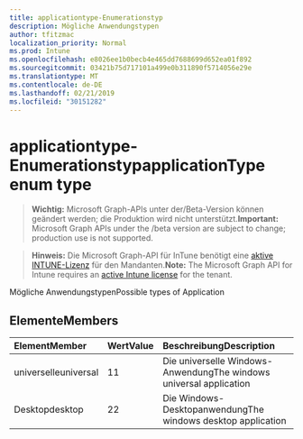 ```yaml
---
title: applicationtype-Enumerationstyp
description: Mögliche Anwendungstypen
author: tfitzmac
localization_priority: Normal
ms.prod: Intune
ms.openlocfilehash: e8026ee1b0becb4e465dd7688699d652ea01f892
ms.sourcegitcommit: 03421b75d717101a499e0b311890f5714056e29e
ms.translationtype: MT
ms.contentlocale: de-DE
ms.lasthandoff: 02/21/2019
ms.locfileid: "30151282"
---
```

# <a name="applicationtype-enum-type"></a><span data-ttu-id="22e32-103">applicationtype-Enumerationstyp</span><span class="sxs-lookup"><span data-stu-id="22e32-103">applicationType enum type</span></span>

> <span data-ttu-id="22e32-104">**Wichtig:** Microsoft Graph-APIs unter der/Beta-Version können geändert werden; die Produktion wird nicht unterstützt.</span><span class="sxs-lookup"><span data-stu-id="22e32-104">**Important:** Microsoft Graph APIs under the /beta version are subject to change; production use is not supported.</span></span>

> <span data-ttu-id="22e32-105">**Hinweis:** Die Microsoft Graph-API für InTune benötigt eine [aktive INTUNE-Lizenz](https://go.microsoft.com/fwlink/?linkid=839381) für den Mandanten.</span><span class="sxs-lookup"><span data-stu-id="22e32-105">**Note:** The Microsoft Graph API for Intune requires an [active Intune license](https://go.microsoft.com/fwlink/?linkid=839381) for the tenant.</span></span>

<span data-ttu-id="22e32-106">Mögliche Anwendungstypen</span><span class="sxs-lookup"><span data-stu-id="22e32-106">Possible types of Application</span></span>

## <a name="members"></a><span data-ttu-id="22e32-107">Elemente</span><span class="sxs-lookup"><span data-stu-id="22e32-107">Members</span></span>
|<span data-ttu-id="22e32-108">Element</span><span class="sxs-lookup"><span data-stu-id="22e32-108">Member</span></span>|<span data-ttu-id="22e32-109">Wert</span><span class="sxs-lookup"><span data-stu-id="22e32-109">Value</span></span>|<span data-ttu-id="22e32-110">Beschreibung</span><span class="sxs-lookup"><span data-stu-id="22e32-110">Description</span></span>|
|:---|:---|:---|
|<span data-ttu-id="22e32-111">universelle</span><span class="sxs-lookup"><span data-stu-id="22e32-111">universal</span></span>|<span data-ttu-id="22e32-112">1</span><span class="sxs-lookup"><span data-stu-id="22e32-112">1</span></span>|<span data-ttu-id="22e32-113">Die universelle Windows-Anwendung</span><span class="sxs-lookup"><span data-stu-id="22e32-113">The windows universal application</span></span>|
|<span data-ttu-id="22e32-114">Desktop</span><span class="sxs-lookup"><span data-stu-id="22e32-114">desktop</span></span>|<span data-ttu-id="22e32-115">2</span><span class="sxs-lookup"><span data-stu-id="22e32-115">2</span></span>|<span data-ttu-id="22e32-116">Die Windows-Desktopanwendung</span><span class="sxs-lookup"><span data-stu-id="22e32-116">The windows desktop application</span></span>|




